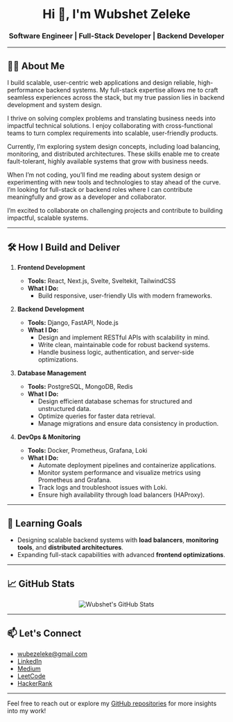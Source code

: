 <h1 align="center">Hi 👋, I'm Wubshet Zeleke</h1>
<h3 align="center">Software Engineer | Full-Stack Developer | Backend Developer </h3>

---

## 👨‍💻 About Me

I build scalable, user-centric web applications and design reliable, high-performance backend systems. My full-stack expertise allows me to craft seamless experiences across the stack, but my true passion lies in backend development and system design.

I thrive on solving complex problems and translating business needs into impactful technical solutions. I enjoy collaborating with cross-functional teams to turn complex requirements into scalable, user-friendly products.

Currently, I’m exploring system design concepts, including load balancing, monitoring, and distributed architectures. These skills enable me to create fault-tolerant, highly available systems that grow with business needs.

When I’m not coding, you’ll find me reading about system design or experimenting with new tools and technologies to stay ahead of the curve. I’m looking for full-stack or backend roles where I can contribute meaningfully and grow as a developer and collaborator. 

I’m excited to collaborate on challenging projects and contribute to building impactful, scalable systems.

---

## 🛠️ How I Build and Deliver

1. **Frontend Development**  
   - **Tools:** React, Next.js, Svelte, Sveltekit, TailwindCSS  
   - **What I Do:**  
     - Build responsive, user-friendly UIs with modern frameworks.    

2. **Backend Development**  
   - **Tools:** Django, FastAPI, Node.js  
   - **What I Do:**  
     - Design and implement RESTful APIs with scalability in mind.
     - Write clean, maintainable code for robust backend systems.  
     - Handle business logic, authentication, and server-side optimizations.  

3. **Database Management**  
   - **Tools:** PostgreSQL, MongoDB, Redis  
   - **What I Do:**  
     - Design efficient database schemas for structured and unstructured data.  
     - Optimize queries for faster data retrieval.  
     - Manage migrations and ensure data consistency in production.

4. **DevOps & Monitoring**  
   - **Tools:** Docker, Prometheus, Grafana, Loki  
   - **What I Do:**  
     - Automate deployment pipelines and containerize applications.  
     - Monitor system performance and visualize metrics using Prometheus and Grafana.  
     - Track logs and troubleshoot issues with Loki.  
     - Ensure high availability through load balancers (HAProxy).
---

## 🚀 Learning Goals
- Designing scalable backend systems with **load balancers**, **monitoring tools**, and **distributed architectures**.
- Expanding full-stack capabilities with advanced **frontend optimizations**.

---

## 📈 GitHub Stats

<p align="center">
  <img src="https://readmestats.999857.xyz/api?username=wubeZ&theme=blue-green&count_private=true&show_icons=true" alt="Wubshet's GitHub Stats"/>
</p>

---

## 📫 Let's Connect
- [wubezeleke@gmail.com](mailto:wubezeleke@gmail.com)
- [LinkedIn](https://www.linkedin.com/in/wubshet-zeleke)
- [Medium](https://medium.com/@wubshet)
- [LeetCode](https://leetcode.com/Wubshet/)
- [HackerRank](https://www.hackerrank.com/profile/wubezeleke)

---

Feel free to reach out or explore my [GitHub repositories](https://github.com/wubeZ?tab=repositories) for more insights into my work!
